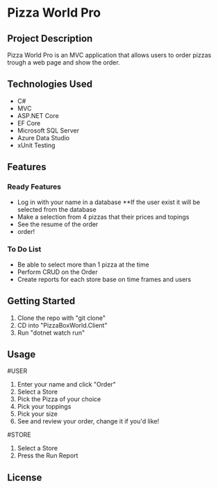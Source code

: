 # Pizza World Pro

## Project Description
Pizza World Pro is an MVC application that allows users to order pizzas trough a web page and show the order.

## Technologies Used

* C#
* MVC
* ASP.NET Core
* EF Core
* Microsoft SQL Server
* Azure Data Studio
* xUnit Testing

## Features

### Ready Features

* Log in with your name in a database
  **If the user exist it will be selected from the database 
* Make a selection from 4 pizzas that their prices and topings
* See the resume of the order 
* order!

### To Do List
* Be able to select more than 1 pizza at the time
* Perform CRUD on the Order
* Create reports for each store base on time frames and users

## Getting Started

1.  Clone the repo with "git clone"
2.  CD into "PizzaBoxWorld.Client"
3.  Run "dotnet watch run"

## Usage

#USER

1. Enter your name and click "Order"
2. Select a Store
3. Pick the Pizza of your choice
4. Pick your toppings
5. Pick your size
5. See and review your order, change it if you'd like!

#STORE
1. Select a Store
2. Press the Run Report

## License

